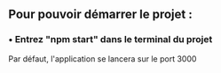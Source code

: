 ## Pour pouvoir démarrer le projet :

### • Entrez "npm start" dans le terminal du projet

Par défaut, l'application se lancera sur le port 3000
